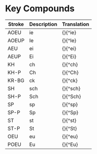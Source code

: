 # Key Compounds

| Stroke | Description | Translation |
|--------|-------------|-------------|
| AOEU   | ie          | {}{^ie}     |
| AOEUP  | Ie          | {}{^Ie}     |
| AEU    | ei          | {}{^ei}     |
| AEUP   | Ei          | {}{^Ei}     |
| KH     | ch          | {}{^ch}     |
| KH-P   | Ch          | {}{^Ch}     |
| KR-BG  | ck          | {}{^ck}     |
| SH     | sch         | {}{^sch}    |
| SH-P   | Sch         | {}{^Sch}    |
| SP     | sp          | {}{^sp}     |
| SP-P   | Sp          | {}{^Sp}     |
| ST     | st          | {}{^st}     |
| ST-P   | St          | {}{^St}     |
| OEU    | eu          | {}{^eu}     |
| POEU   | Eu          | {}{^Eu}     |
